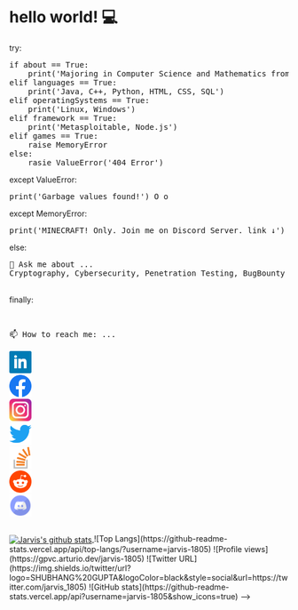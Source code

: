 # hello world! 💻
try:
<pre>
if about == True:
    print('Majoring in Computer Science and Mathematics from the University of Delhi.')
elif languages == True:
    print('Java, C++, Python, HTML, CSS, SQL')
elif operatingSystems == True:
    print('Linux, Windows')
elif framework == True:
    print('Metasploitable, Node.js')
elif games == True:
    raise MemoryError
else:
    rasie ValueError('404 Error')
</pre>
except ValueError:
<pre>
print('Garbage values found!') O_o
</pre>
except MemoryError:
<pre>
print('MINECRAFT! Only. Join me on Discord Server. link ↓') @_@
</pre>
else:
<pre>
💬 Ask me about ...
Cryptography, Cybersecurity, Penetration Testing, BugBounty Hunting and Ethical Hacking.
</pre>
<br />
finally:
<pre>

📫 How to reach me: ...\
[<img src='assets/Linkedin.svg' alt='linkedin' height='40'>](https://www.linkedin.com/in/jarvis-1805/)  [<img src='assets/Facebook.svg' alt='facebook' height='40'>](https://www.facebook.com/jarvis1805)  [<img src='assets/Instagram.svg' alt='instagram' height='40'>](https://www.instagram.com/jarvis_1805/)  [<img src='assets/Twitter.svg' alt='twitter' height='40'>](https://twitter.com/jarvis_1805) [<img src='assets/Stackoverflow.svg' alt='stackoverflow' height='40'>](https://stackoverflow.com/users/12154444)  [<img src='assets/Reddit.svg' alt='Reddit' height='40'>](https://www.reddit.com/user/jarvis_1805)  [<img src='assets/Discord.svg' alt='instagram' height='40'>](https://discord.gg/2pkDW7FM2u)
</pre>

<a href="https://github.com/anuraghazra/github-readme-stats">
<img align="center" src="https://github-readme-stats.anuraghazra1.vercel.app/api?username=jarvis-1805&show_icons=true&include_all_commits=true&theme=material-palenight" alt="Jarvis's github stats"/>
</a>

<!-->
![Top Langs](https://github-readme-stats.vercel.app/api/top-langs/?username=jarvis-1805)
![Profile views](https://gpvc.arturio.dev/jarvis-1805)
![Twitter URL](https://img.shields.io/twitter/url?logo=SHUBHANG%20GUPTA&logoColor=black&style=social&url=https://twitter.com/jarvis_1805)
![GitHub stats](https://github-readme-stats.vercel.app/api?username=jarvis-1805&show_icons=true)
-->

<!--
[![Twitter Badge](https://img.shields.io/badge/-@jarvis_1805-1ca0f1?style=flat-square&labelColor=1ca0f1&logo=twitter&logoColor=white&link=https://twitter.com/jarvis_1805)](https://twitter.com/jarvis_1805) [![Linkedin Badge](https://img.shields.io/badge/-ShubhangGupta-blue?style=flat-square&logo=Linkedin&logoColor=white&link=https://www.linkedin.com/in/jarvis-1805/)](https://www.linkedin.com/in/jarvis-1805/) [![Instagram Badge](https://img.shields.io/badge/-@jarvia_1805-03a57a?style=flat-square&labelColor=white&logo=Instagram&link=https://instagram.com/jarvis_1805/)](https://instagram.com/jarvis_1805) [![MAIL Badge](https://img.shields.io/badge/-hey@shubhsahu1805@gmail.com-c14438?style=flat-square&logo=Gmail&logoColor=white&link=mailto:shubhsahu1805@gmail.com)](mailto:shubhsahu1805@gmail.com)
-->

<!--
**jarvis-1805/jarvis-1805** is a ✨ _special_ ✨ repository because its `README.md` (this file) appears on your GitHub profile.

Here are some ideas to get you started:

- 🔭 I’m currently working on ...
- 🌱 I’m currently learning ...
- 👯 I’m looking to collaborate on ...
- 🤔 I’m looking for help with ...
- 

- 😄 Pronouns: ...
- ⚡ Fun fact: ...
-->
